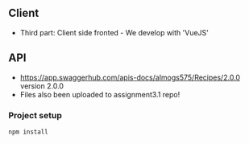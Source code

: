 ## Client
  * Third part: Client side fronted - We develop with 'VueJS'
## API
  * https://app.swaggerhub.com/apis-docs/almogs575/Recipes/2.0.0 version 2.0.0
  * Files also been uploaded to assignment3.1 repo!
  
### Project setup
```
npm install
```

